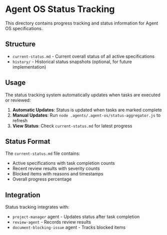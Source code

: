 # Agent OS Status Tracking

This directory contains progress tracking and status information for Agent OS specifications.

## Structure

- `current-status.md` - Current overall status of all active specifications
- `history/` - Historical status snapshots (optional, for future implementation)

## Usage

The status tracking system automatically updates when tasks are executed or reviewed:

1. **Automatic Updates**: Status is updated when tasks are marked complete
2. **Manual Updates**: Run `node .agents/.agent-os/status-aggregator.js` to refresh
3. **View Status**: Check `current-status.md` for latest progress

## Status Format

The `current-status.md` file contains:
- Active specifications with task completion counts
- Recent review results with severity counts  
- Blocked items with reasons and timestamps
- Overall progress percentage

## Integration

Status tracking integrates with:
- `project-manager` agent - Updates status after task completion
- `review-agent` - Records review results
- `document-blocking-issue` agent - Tracks blocked items